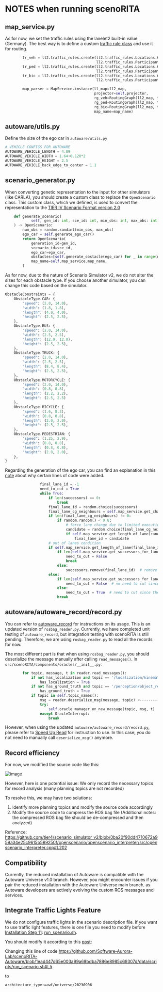 # NOTES when running scenoRITA

## map_service.py

As for now, we set the traffic rules using the lanelet2 built-in value (Germany). The best way is to define a custom [traffic rule class](https://github.com/fzi-forschungszentrum-informatik/Lanelet2/blob/master/lanelet2_traffic_rules/README.md) and use it for routing.
```py
        tr_veh = ll2.traffic_rules.create(ll2.traffic_rules.Locations.Germany,
                                          ll2.traffic_rules.Participants.Vehicle)
        tr_ped = ll2.traffic_rules.create(ll2.traffic_rules.Locations.Germany,
                                          ll2.traffic_rules.Participants.Pedestrian)
        tr_bic = ll2.traffic_rules.create(ll2.traffic_rules.Locations.Germany,
                                          ll2.traffic_rules.Participants.Bicycle)

        map_parser = MapService.instance(ll_map=ll2_map,
                                         projector=self.projector,
                                         rg_veh=RoutingGraph(ll2_map, tr_veh),
                                         rg_ped=RoutingGraph(ll2_map, tr_ped),
                                         rg_bic=RoutingGraph(ll2_map, tr_bic),
                                         map_name=map_name)
```

## autoware/utils.py

Define the size of the ego car in `autoware/utils.py`

```py
# VEHICLE CONFIGS FOR AUTOWARE
AUTOWARE_VEHICLE_LENGTH = 4.89
AUTOWARE_VEHICLE_WIDTH = 1.64+0.128*2
AUTOWARE_VEHICLE_HEIGHT = 2.5
AUTOWARE_VEHICLE_back_edge_to_center = 1.1
```

## scenario_generator.py

When converting genetic representation to the input for other simulators (like CARLA), you should create a custom class to replace the `OpenScenario` class.  This custom class, which we defined, is used to convert the representation to the [TIER IV Scenario Format version 2.0](https://tier4.github.io/scenario_simulator_v2-docs/developer_guide/TIERIVScenarioFormatVersion2/)

```py
    def generate_scenario(
            self, gen_id: int, sce_id: int, min_obs: int, max_obs: int
    ) -> OpenScenario:
        num_obs = random.randint(min_obs, max_obs)
        ego_car = self.generate_ego_car()
        return OpenScenario(
            generation_id=gen_id,
            scenario_id=sce_id,
            ego_car=ego_car,
            obstacles=[self.generate_obstacle(ego_car) for _ in range(num_obs)],
            map_name=self.map_service.map_name,
        )
```

As for now, due to the nature of Scenario Simulator v2, we do not alter the sizes for each obstacle type. If you choose another simulator, you can change this code based on the simulator.


```py
ObstacleConstraints = {
    ObstacleType.CAR: {
        "speed": (2.0, 14.0),
        "width": (1.8, 1.8),
        "length": (4.0, 4.0),
        "height": (2.5, 2.5),
    },
    ObstacleType.BUS: {
        "speed": (2.0, 14.0),
        "width": (2.5, 2.5),
        "length": (12.0, 12.0),
        "height": (2.5, 2.5),
    },
    ObstacleType.TRUCK: {
        "speed": (2.0, 14.0),
        "width": (2.5, 2.5),
        "length": (8.4, 8.4),
        "height": (2.5, 2.5),
    },
    ObstacleType.MOTORCYCLE: {
        "speed": (2.0, 14.0),
        "width": (0.8, 0.8),
        "length": (2.2, 2.2),
        "height": (2.5, 2.5)
    },
    ObstacleType.BICYCLE: {
        "speed": (1.6, 8.3),
        "width": (0.8, 0.8),
        "length": (2.0, 2.0),
        "height": (2.5, 2.5),
    },
    ObstacleType.PEDESTRIAN: {
        "speed": (1.25, 2.9),
        "width": (0.8, 0.8),
        "length": (0.8, 0.8),
        "height": (2.0, 2.0),
    },
}
```

Regarding the generation of the ego car, you can find an explanation in this [note](https://github.com/orgs/autowarefoundation/discussions/4687#discussioncomment-9357644) about why certain lines of code were added.

```py
                final_lane_id = -1
                need_to_cut = True
                while True:
                    if len(successors) == 0:
                        break
                    final_lane_id = random.choice(successors)
                    final_lane_cg_neighbours = self.map_service.get_changable_neighbours(final_lane_id)
                    if len(final_lane_cg_neighbours) != 0:
                        if random.random() < 0.8:
                            # force lane change due to limited execution time
                            candidate = random.choice(final_lane_cg_neighbours)
                            if self.map_service.get_length_of_lane(candidate) >= k_min_lane_length:
                                final_lane_id = candidate
                    # out of lanes condition
                    if self.map_service.get_length_of_lane(final_lane_id) - 6.0 <= 0:
                        if len(self.map_service.get_successors_for_lane(final_lane_id)) > 0:
                            need_to_cut = False
                            break
                        else:
                            successors.remove(final_lane_id)  # remove this candidate, out of lanes
                    else:
                        if len(self.map_service.get_successors_for_lane(final_lane_id)) > 0:
                            need_to_cut = False  # no need to cut since there is another successor lane
                        else:
                            need_to_cut = True  # need to cut since there is no other successor lane
                        break
```

## autoware/autoware_record/record.py

You can refer to [autoware_record](https://github.com/lethal233/autoware_record) for instructions on its usage. This is an updated version of `rosbag_reader.py`. Currently, we have completed unit testing of `autoware_record`, but integration testing with scenoRITA is still pending. Therefore, we are using `rosbag_reader.py` to read all the records for now.

The most different part is that when using `rosbag_reader.py`, you should deserialize the message manually after calling `read_messages()`. In `src/scenoRITA/components/oracles/__init__.py`:

```py
        for topic, message, t in reader.read_messages():
            if not has_localization and topic == '/localization/kinematic_state':
                has_localization = True
            if not has_ground_truth and topic == '/perception/object_recognition/ground_truth/objects':
                has_ground_truth = True
            if topic in self.topic_names():
                msg = reader.deserialize_msg(message, topic) <----------- 
                try:
                    self.oracle_manager.on_new_message(topic, msg, t)
                except OracleInterrupt:
                    break
```

However, when using the updated `autoware/autoware_record/record.py`, please refer to [Speed Up Read](https://github.com/lethal233/autoware_record/blob/main/README.md#speed-up-read-recommended) for instruction to use. In this case, you do not need to manually call `deserialize_msg()` anymore.


## Record efficiency

For now, we modified the source code like this:

![image](https://github.com/lethal233/scenoRITA-Autoware/assets/47763046/3d38a810-e681-4b5e-b882-823a2f6fa397)

However, here is one potential issue:
We only record the necessary topics for record analysis (many planning topics are not recorded)

To resolve this, we may have two solutions:
1. Identify more planning topics and modify the source code accordingly
2. Modify the source code to compress the ROS bag file (Additional notes: the compressed ROS bag file should be de-compressed and then analyzed)

Reference:
https://github.com/tier4/scenario_simulator_v2/blob/0ba20f90dd4710672a959a34e25c9615b589250f/openscenario/openscenario_interpreter/src/openscenario_interpreter.cpp#L202

## Compatibility


Currently, the reduced installation of Autoware is compatible with the Autoware Universe v1.0 branch. However, you might encounter issues if you pair the reduced installation with the Autoware Universe main branch, as Autoware developers are actively evolving the custom ROS messages and services.

## Integrate Traffic Lights Feature

We do not configure traffic lights in the scenario description file. If you want to use traffic light features, there is one file you need to modify before [Installation Step 11](https://github.com/Software-Aurora-Lab/scenoRITA-Autoware/tree/main?tab=readme-ov-file#installation): [run_scenario.sh](https://github.com/Software-Aurora-Lab/scenoRITA-Autoware/blob/main/data/scripts/run_scenario.sh).

You should modify it according to this [post](https://github.com/tier4/scenario_simulator_v2/issues/1236):

Changing this line of code
https://github.com/Software-Aurora-Lab/scenoRITA-Autoware/blob/1ead447d65e003a99a68bdba7886e8985c69307d/data/scripts/run_scenario.sh#L5

to

```sh
architecture_type:=awf/universe/20230906
```
